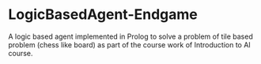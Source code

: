 # LogicBasedAgent-Endgame
A logic based agent implemented in Prolog to solve a problem of tile based problem (chess like board) as part of the course work of Introduction to AI course.
